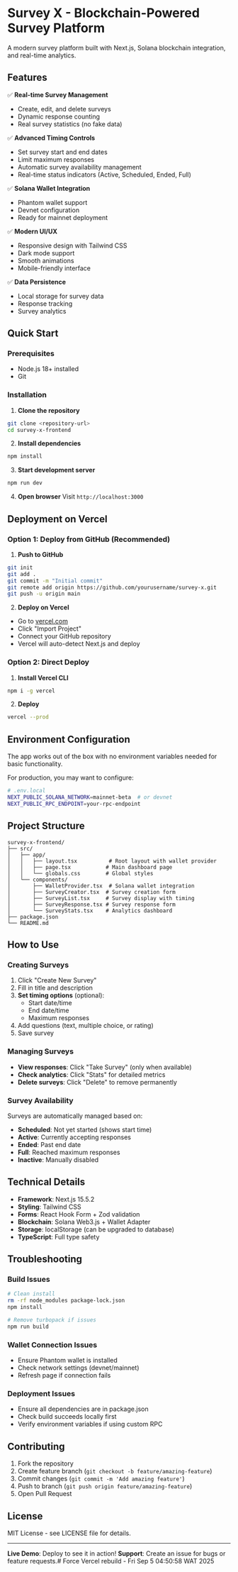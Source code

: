 # Survey X - Blockchain-Powered Survey Platform

A modern survey platform built with Next.js, Solana blockchain integration, and real-time analytics.

## Features

✅ **Real-time Survey Management**
- Create, edit, and delete surveys
- Dynamic response counting
- Real survey statistics (no fake data)

✅ **Advanced Timing Controls**
- Set survey start and end dates
- Limit maximum responses
- Automatic survey availability management
- Real-time status indicators (Active, Scheduled, Ended, Full)

✅ **Solana Wallet Integration**
- Phantom wallet support
- Devnet configuration
- Ready for mainnet deployment

✅ **Modern UI/UX**
- Responsive design with Tailwind CSS
- Dark mode support
- Smooth animations
- Mobile-friendly interface

✅ **Data Persistence**
- Local storage for survey data
- Response tracking
- Survey analytics

## Quick Start

### Prerequisites
- Node.js 18+ installed
- Git

### Installation

1. **Clone the repository**
```bash
git clone <repository-url>
cd survey-x-frontend
```

2. **Install dependencies**
```bash
npm install
```

3. **Start development server**
```bash
npm run dev
```

4. **Open browser**
Visit `http://localhost:3000`

## Deployment on Vercel

### Option 1: Deploy from GitHub (Recommended)

1. **Push to GitHub**
```bash
git init
git add .
git commit -m "Initial commit"
git remote add origin https://github.com/yourusername/survey-x.git
git push -u origin main
```

2. **Deploy on Vercel**
- Go to [vercel.com](https://vercel.com)
- Click "Import Project"
- Connect your GitHub repository
- Vercel will auto-detect Next.js and deploy

### Option 2: Direct Deploy

1. **Install Vercel CLI**
```bash
npm i -g vercel
```

2. **Deploy**
```bash
vercel --prod
```

## Environment Configuration

The app works out of the box with no environment variables needed for basic functionality.

For production, you may want to configure:

```bash
# .env.local
NEXT_PUBLIC_SOLANA_NETWORK=mainnet-beta  # or devnet
NEXT_PUBLIC_RPC_ENDPOINT=your-rpc-endpoint
```

## Project Structure

```
survey-x-frontend/
├── src/
│   ├── app/
│   │   ├── layout.tsx          # Root layout with wallet provider
│   │   ├── page.tsx           # Main dashboard page
│   │   └── globals.css        # Global styles
│   └── components/
│       ├── WalletProvider.tsx  # Solana wallet integration
│       ├── SurveyCreator.tsx  # Survey creation form
│       ├── SurveyList.tsx     # Survey display with timing
│       ├── SurveyResponse.tsx # Survey response form
│       └── SurveyStats.tsx    # Analytics dashboard
├── package.json
└── README.md
```

## How to Use

### Creating Surveys
1. Click "Create New Survey"
2. Fill in title and description
3. **Set timing options** (optional):
   - Start date/time
   - End date/time
   - Maximum responses
4. Add questions (text, multiple choice, or rating)
5. Save survey

### Managing Surveys
- **View responses**: Click "Take Survey" (only when available)
- **Check analytics**: Click "Stats" for detailed metrics
- **Delete surveys**: Click "Delete" to remove permanently

### Survey Availability
Surveys are automatically managed based on:
- **Scheduled**: Not yet started (shows start time)
- **Active**: Currently accepting responses
- **Ended**: Past end date
- **Full**: Reached maximum responses
- **Inactive**: Manually disabled

## Technical Details

- **Framework**: Next.js 15.5.2
- **Styling**: Tailwind CSS
- **Forms**: React Hook Form + Zod validation
- **Blockchain**: Solana Web3.js + Wallet Adapter
- **Storage**: localStorage (can be upgraded to database)
- **TypeScript**: Full type safety

## Troubleshooting

### Build Issues
```bash
# Clean install
rm -rf node_modules package-lock.json
npm install

# Remove turbopack if issues
npm run build
```

### Wallet Connection Issues
- Ensure Phantom wallet is installed
- Check network settings (devnet/mainnet)
- Refresh page if connection fails

### Deployment Issues
- Ensure all dependencies are in package.json
- Check build succeeds locally first
- Verify environment variables if using custom RPC

## Contributing

1. Fork the repository
2. Create feature branch (`git checkout -b feature/amazing-feature`)
3. Commit changes (`git commit -m 'Add amazing feature'`)
4. Push to branch (`git push origin feature/amazing-feature`)
5. Open Pull Request

## License

MIT License - see LICENSE file for details.

---

**Live Demo**: Deploy to see it in action!
**Support**: Create an issue for bugs or feature requests.# Force Vercel rebuild - Fri Sep  5 04:50:58 WAT 2025
